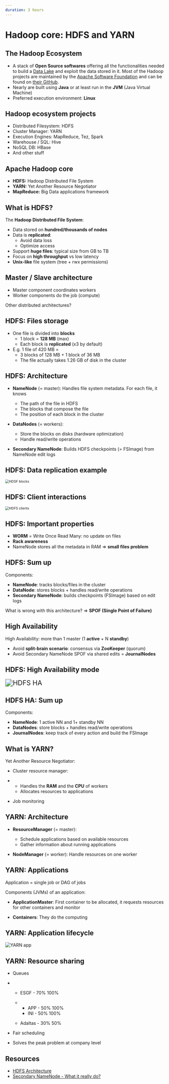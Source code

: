 ```yaml
---
duration: 3 hours
---
```


# Hadoop core: HDFS and YARN

## The Hadoop Ecosystem

- A stack of **Open Source softwares** offering all the functionalities needed to build a [Data Lake](https://en.wikipedia.org/wiki/Data_lake) and exploit the data stored in it. Most of the Hadoop projects are maintained by the [Apache Software Foundation](https://apache/org) and can be found on [their GitHub](https://github.com/apache).
- Nearly are built using **Java** or at least run in the **JVM** (Java Virtual Machine)
- Preferred execution environment: **Linux**

## Hadoop ecosystem projects

- Distributed Filesystem: HDFS
- Cluster Manager: YARN
- Execution Engines: MapReduce, Tez, Spark
- Warehouse / SQL: Hive
- NoSQL DB: HBase
- And other stuff

## Apache Hadoop core

- **HDFS:** Hadoop Distributed File System
- **YARN:** Yet Another Resource Negotiator
- **MapReduce:** Big Data applications framework

## What is HDFS?

The **Hadoop Distributed File System**:

- Data stored on **hundred/thousands of nodes**
- Data is **replicated**:
  - Avoid data loss
  - Optimize access
- Support **huge files**: typical size from GB to TB
- Focus on **high throughput** vs low latency
- **Unix-like** file system (tree + rwx permissions)

## Master / Slave architecture

- Master component coordinates workers
- Worker components do the job (compute)

Other distributed architectures?

## HDFS: Files storage

- One file is divided into **blocks**
  - 1 block = **128 MB** (max)
  - Each block is **replicated** (x3 by default)
- E.g. 1 file of 420 MB =
  - 3 blocks of 128 MB + 1 block of 36 MB
  - The file actually takes 1.26 GB of disk in the cluster

## HDFS: Architecture

- **NameNode** (= master): Handles file system metadata. For each file, it knows

  - The path of the file in HDFS
  - The blocks that compose the file
  - The position of each block in the cluster

- **DataNodes** (= workers):

  - Store the blocks on disks (hardware optimization)
  - Handle read/write operations

- **Secondary NameNode**: Builds HDFS checkpoints (= FSImage) from NameNode edit logs

## HDFS: Data replication example

<img src="https://hadoop.apache.org/docs/r1.2.1/images/hdfsdatanodes.gif" alt="HDSF blocks" style="zoom:75%;" />

## HDFS: Client interactions

<img src="https://hadoop.apache.org/docs/r3.1.0/hadoop-project-dist/hadoop-hdfs/images/hdfsarchitecture.png" alt="HDFS clients" style="zoom:75%;" />

## HDFS: Important properties

- **WORM** = Write Once Read Many: no update on files
- **Rack awareness**
- NameNode stores all the metadata in RAM => **small files problem**

## HDFS: Sum up

Components:

- **NameNode**: tracks blocks/files in the cluster
- **DataNode**: stores blocks + handles read/write operations
- **Secondary NameNode**: builds checkpoints (FSImage) based on edit logs

What is wrong with this architecture? => **SPOF (Single Point of Failure)**

## High Availability

High Availability: more than 1 master (1 **active** + N **standby**)

- Avoid **split-brain scenario**: consensus via **ZooKeeper** (quorum)
- Avoid Secondary NameNode SPOF via shared edits = **JournalNodes**

## HDFS: High Availability mode

<img src="https://docs.cloudera.com/HDPDocuments/HDP2/HDP-2.6.4/bk_hadoop-high-availability/content/figures/4/figures/bk_system-admin-guide-20140829-image_11.jpeg" alt="HDFS HA" style="zoom:150%;" />

## HDFS HA: Sum up

Components:

- **NameNode**: 1 active NN and 1+ standby NN
- **DataNodes**: store blocks + handles read/write operations
- **JournalNodes**: keep track of every action and build the FSImage

## What is YARN?

Yet Another Resource Negotiator:

- Cluster resource manager:

- - Handles the **RAM** and the **CPU** of workers
  - Allocates resources to applications

- Job monitoring

## YARN: Architecture

- **ResourceManager** (= master):

  - Schedule applications based on available resources
  - Gather information about running applications

- **NodeManager** (= worker): Handle resources on one worker

## YARN: Applications

Application = single job or DAG of jobs

Components (JVMs) of an application:

- **ApplicationMaster**: First container to be allocated, it requests resources for other containers and monitor

- **Containers**: They do the computing

## YARN: Application lifecycle

![YARN app](https://hadoop.apache.org/docs/current2/hadoop-yarn/hadoop-yarn-site/yarn_architecture.gif)

## YARN: Resource sharing

- Queues

- - ESGF - 70% 100%

  - - APP - 50% 100%
    - INI - 50% 100%

  - Adaltas - 30% 50%

- Fair scheduling

- Solves the peak problem at company level

## Resources

- [HDFS Architecture](https://hadoop.apache.org/docs/r3.1.0/hadoop-project-dist/hadoop-hdfs/HdfsDesign.html)
- [Secondary NameNode - What it really do?](http://blog.madhukaraphatak.com/secondary-namenode---what-it-really-do/)
